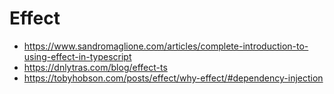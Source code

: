 # Effect

- https://www.sandromaglione.com/articles/complete-introduction-to-using-effect-in-typescript
- https://dnlytras.com/blog/effect-ts
- https://tobyhobson.com/posts/effect/why-effect/#dependency-injection

